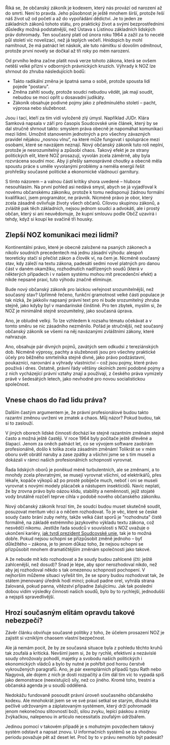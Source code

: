 <!-- dcterms:identifier = riderweblog#1275 -->
<!-- dcterms:title = Nový občanský zákoník: Zločinné spiknutí nebo závan zdravého rozumu? -->
<!-- dcterms:abstract = Od zítřka začne platit nový občanský zákoník, jeden z klíčových zákonů, které ovlivňuje život každého. Ještě nezačal platit, ale už se stal terčem kritiky. Podle mého názoru ta kritika více vypovídá o stavu našeho soudnictví, než o NOZ samotném. -->
<!-- np9:categoryId = 2 -->
<!-- x4w:category = Lidé a jiná zvěř -->
<!-- np9:authorId = 1 -->
<!-- np9:authorEmail = michal.valasek@altairis.cz -->
<!-- dcterms:creator = Michal Altair Valášek -->
<!-- dcterms:created = 2013-12-30T17:47:46.15+01:00 -->
<!-- dcterms:dateAccepted = 2013-12-30T17:47:47.073+01:00 -->

Říká se, že občanský zákoník je kodexem, který nás provází od narození až do smrti. Není to pravda. Jeho působnost je ještě mnohem širší, protože řeší náš život už od početí a až do vypořádání dědictví. Je to jeden ze základních zákonů tohoto státu, pro praktický život a svými bezprostředními důsledky možná podstatnější, než Ústava s Listinou základních lidských práv dohromady. Ten současný platí od února roku 1964 a zažil za to necelé půl století víc novelizací, než já teplých večeří. Hnidopich by mohl namítnout, že má patnáct let náskok, ale tuto námitku si dovolím odmítnout, protože první novely se dočkal až tři roky po mém narození.

Od prvního ledna začne platit nová verze tohoto zákona, která se ovšem netěší velké přízni v odborných právnických kruzích. Výhrady k NOZ lze shrnout do zhruba následujících bodů:

*   Takto radikální změna je špatná sama o sobě, protože spousta lidí pojede "postaru".
*   Změna zahltí soudy, protože soudci nebudou vědět, jak mají soudit, nebudou se moci opřít u dosavadní judikáty.
*   Zákoník obsahuje podivné pojmy jako z předminulého století – pacht, výprosa nebo služebnost. 

Jsou i tací, kteří za tím vidí vyloženě zlý úmysl. Například JUDr. Klára Samková napsala v září pro časopis Soudcovské unie článek, který by se dal stručně shrnout takto: smyslem práva obecně je napomáhat komunikaci mezi lidmi. Umožnit stanovením jednotných a pro všechny závazných pravidel nějakou „nosnou vlnu“, na které může fungovat i spolupráce mezi osobami, které se navzájem neznají. Nový občanský zákoník tuto roli neplní, protože je nesrozumitelný a způsobí chaos. Takový efekt je ze strany politických elit, které NOZ prosazují, vyvolán zcela záměrně, aby byla rozvrácena soudní moc. Aby ji přešly samosprávné choutky a obecně měla spoustu práce s uměle vyvolanými problémy a neměla energii řešit prohřešky současné politické a ekonomické vládnoucí garnitury.

S tímto názorem – a valnou částí kritiky shora uvedené – hluboce nesouhlasím. Na první pohled asi nedává smysl, abych se já vyjadřoval k novému občanskému zákoníku, protože k tomu nedisponuji žádnou formální kvalifikací, jsem programátor, ne právník. Nicméně právo je obor, který zcela zásadně ovlivňuje životy všech občanů. Cílovou skupinou zákonů, a zvláště pak těch základních, nejsou jednom soudci a advokáti, ale i prostý občan, který si ani neuvědomuje, že kupní smlouvu podle ObčZ uzavírá i tehdy, když si koupí ke svačině tři housky.

## Zlepší NOZ komunikaci mezi lidmi?

Kontinentální právo, které je obecně založené na psaných zákonech a nikoliv soudních precedentech má jednu zásadní výhodu: alespoň teoreticky stačí si přečíst zákon a člověk ví, na čem je. Nicméně současný stav, kdy záleží na textu zákona, padesáti sedmi novel platných pro danou část v daném okamžiku, rozhodnutích nadřízených soudů (která v některých případech i v našem systému mohou mít precedenční efekt) a nikde nepsané praxi, tuto výhodu značně eliminuje.

Bude nový občanský zákoník pro laickou veřejnost srozumitelnější, než současný stav? Upřímně řečeno, funkční gramotnost velké části populace je tak nízká, že jakkoliv napsaný právní text pro ni bude srozumitelný zhruba stejně, jako kdyby byl v mandarínské čínštině. Pro ten zbytek, myslím si, že NOZ je minimálně stejně srozumitelný, jako současná úprava. 

Ano, je obludně velký. To lze vzhledem k rozsahu tématu očekávat a v tomto směru se nic zásadního nezměnilo. Pořád je stručnější, než současný občanský zákoník se všemi na něj navázanými zvláštními zákony, které nahrazuje. 

Ano, obsahuje pár divných pojmů, zavátých sem odkudsi z tereziánských dob. Nicméně výprosy, pachty a služebnosti jsou pro všechny praktické účely pro běžného smrtelníka stejně divné, jako právo podzástavní, poukazníci, narovnání a výhrady vlastnictví – což jsou pojmy, které právo používá i dnes. Ostatně, právní řády většiny okolních zemí podobné pojmy a z nich vycházející právní vztahy znají a používají, z českého práva vymizely právě v šedesátých letech, jako nevhodné pro novou socialistickou společnost.

## Vnese chaos do řad lidu práva?

Dalším častým argumentem je, že právní profesionálové budou takto razantní změnou uvrženi ve zmatek a chaos. Můj názor? Pokud budou, tak si to zaslouží. 

V jiných oborech lidské činnosti dochází ke stejně razantním změnám stejně často a možná ještě častěji. V roce 1964 byly počítače ještě dřevěné a šlapací. Jenom za oněch patnáct let, co se vývojem software zaobírám profesionálně, došlo k tolika zcela zásadním změnám! Tolikrát se v mém oboru svět obrátil naruby a zase zpátky a všichni jsme se s tím museli a dokázali v rámci našich profesionálních schopností vyrovnat.

Řada lidských oborů je poněkud méně turbulentních, ale se změnami, a to mnohdy zcela převratnými, se musejí vyrovnat všichni, od elektrikářů, přes lékaře, kopáče výkopů až po prosté pobíječe much, neboť i oni se museli vyrovnat s novými modely plácaček a nástupem insekticidů. Navíc neplatí, že by zrovna právo bylo oázou klidu, stability a neměnnosti, jejíž stojaté vody brutálně rozčeří teprve cihla v podobě nového občanského zákoníku.

Nový občanský zákoník hrozí tím, že soudci budou muset skutečně soudit, posuzovat meritum věci a o něčem rozhodovat. To je věc, které se české soudy často brání zuby nehty, takže velká část sporů je "rozhodnuta" čistě formálně, na základě extrémního jazykového výkladu textu zákona, což nesvědčí nikomu. Jestliže řada soudců v souvislosti s NOZ uvažuje o ukončení kariéry, [jak tvrdí prezident Soudcovské unie](http://zpravy.ihned.cz/c1-61483580-obcansky-zakonik-soudci-duchod-vyklad-jednotny), tak je to možná dobře. Pokud nejsou schopni se přizpůsobit změně jednoho – byť důležitého – zákona, je to jenom důkaz toho, že nejsou schopni se přizpůsobit mnohem dramatičtějším změnám společnosti jako takové. 

A že nebude mít kdo rozhodovat a že soudy budou zahlcené (čti: ještě zahlcenější, než dosud)? Snad je lépe, aby spor nerozhodoval nikdo, než aby jej rozhodoval někdo s tak omezenou schopností pochopení. V nejhorším můžeme situaci vyřešit tím, že se spory budou rozhodovat tak, že státem jmenovaný úředník hodí mincí; pokud padne orel, vyhrála strana žalovaná, pokud panna, vítězství připadne žalujícímu. Jak tak poslední dobou vidím výsledky činnosti našich soudů, bylo by to rychlejší, jednodušší a nejspíš spravedlivější.

## Hrozí současným elitám opravdu takové nebezpečí?

Závěr článku obviňuje současné politiky z toho, že účelem prosazení NOZ je zajistit si vzniklým chaosem vlastní bezpečnost. 

Ale já nemám pocit, že by ze současná situace byla z pohledu těchto kruhů tak zoufalá a kritická. Nevšiml jsem si, že by rychlé, efektivní a nezávislé soudy ohrožovaly pohodlí, majetky a svobodu našich politických i ekonomických vládců a bylo by nutné je pohřbít pod horou čerstvě vykroužených paragrafů. Ano, je pár exemplárních případů typu Rath nebo Nagyová, ale dojem z nich je dosti rozpačitý a čím dál tím víc to vypadá spíš jako demonstrace (neexistující) síly, než co jiného. Kromě toho, trestní a občanská agenda je u soudů oddělená.

Nedokážu fundovaně posoudit právní úroveň současného občanského kodexu. Ale mnohokrát jsem se ve své praxi setkal se starým, dlouhá léta pečlivě udržovaným a záplatovaným systémem, který drží pohromadě jenom nekonečnou slitovností boží, silou zvyku, lepící páskou a místy žvýkačkou, nalepenou in articulo necessitatis zoufalým údržbářem.

Jedinou pomocí v takovém případě je s mohutným povzdechem takový systém odstavit a napsat znovu. U informačních systémů se za vhodnou periodu považuje pět až deset let. Proč by to v právu nemohlo být padesát?